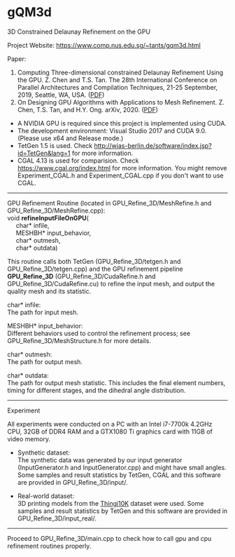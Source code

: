 # gQM3d
3D Constrained Delaunay Refinement on the GPU

Project Website: https://www.comp.nus.edu.sg/~tants/gqm3d.html

Paper:  
1. Computing Three-dimensional constrained Delaunay Refinement Using the GPU. Z. Chen and T.S. Tan. The 28th International Conference on Parallel Architectures and Compilation Techniques, 21-25 September, 2019, Seattle, WA, USA. (<a href="https://www.comp.nus.edu.sg/~tants/gqm3d_files/gqm3d.pdf">PDF</a>)
2. On Designing GPU Algorithms with Applications to Mesh Refinement. Z. Chen, T.S. Tan, and H.Y. Ong. arXiv, 2020. (<a href="https://arxiv.org/abs/2007.00324">PDF</a>)

* A NVIDIA GPU is required since this project is implemented using CUDA.
* The development environment: Visual Studio 2017 and CUDA 9.0. (Please use x64 and Release mode.)
* TetGen 1.5 is used. Check http://wias-berlin.de/software/index.jsp?id=TetGen&lang=1 for more information.
* CGAL 4.13 is used for comparision. Check https://www.cgal.org/index.html for more information. You might remove Experiment_CGAL.h and Experiment_CGAL.cpp if you don't want to use CGAL.

--------------------------------------------------------------
GPU Refinement Routine (located in GPU_Refine_3D/MeshRefine.h and GPU_Refine_3D/MeshRefine.cpp):  
void <b>refineInputFileOnGPU</b>(  
&nbsp;&nbsp;&nbsp;&nbsp; char* infile,  
&nbsp;&nbsp;&nbsp;&nbsp; MESHBH* input_behavior,  
&nbsp;&nbsp;&nbsp;&nbsp; char* outmesh,  
&nbsp;&nbsp;&nbsp;&nbsp; char* outdata)

This routine calls both TetGen (GPU_Refine_3D/tetgen.h and GPU_Refine_3D/tetgen.cpp) and the GPU refinement pipeline <b>GPU_Refine_3D</b> (GPU_Refine_3D/CudaRefine.h and GPU_Refine_3D/CudaRefine.cu) to refine the input mesh, and output the quality mesh and its statistic.

char* infile:  
The path for input mesh.

MESHBH* input_behavior:  
Different behaviors used to control the refinement process; see GPU_Refine_3D/MeshStructure.h for more details.
	
char* outmesh:  
The path for output mesh.

char* outdata:  
The path for output mesh statistic. This includes the final element numbers, timing for different stages, and the dihedral angle distribution.

--------------------------------------------------------------
Experiment

All experiments were conducted on a PC with an Intel i7-7700k 4.2GHz CPU, 32GB of DDR4 RAM and a GTX1080 Ti graphics card with 11GB of video memory.

* Synthetic dataset:  
The synthetic data was generated by our input generator (InputGenerator.h and InputGenerator.cpp) and might have small angles. Some samples and result statistics by TetGen, CGAL and this software are provided in GPU_Refine_3D/input/.

* Real-world dataset:  
3D printing models from the <a href="https://ten-thousand-models.appspot.com/">Thingi10K</a> dataset were used. Some samples and result statistics by TetGen and this software are provided in GPU_Refine_3D/input_real/.
--------------------------------------------------------------

Proceed to GPU_Refine_3D/main.cpp to check how to call gpu and cpu refinement routines properly.